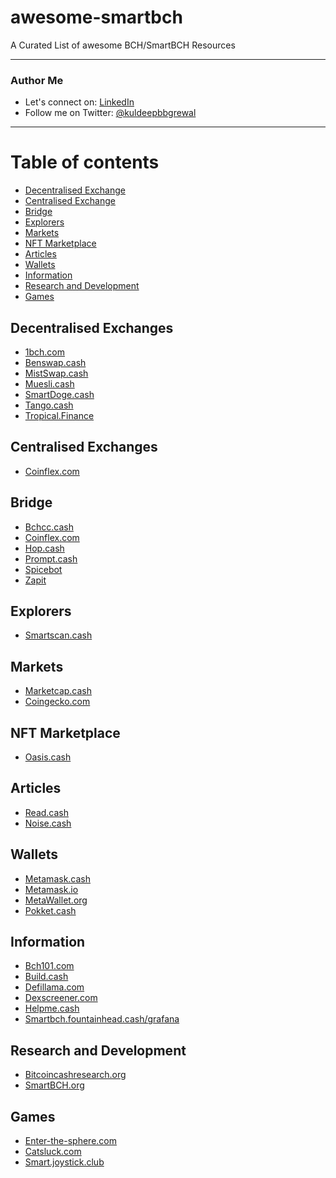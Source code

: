 # awesome-smartbch
A Curated List of awesome BCH/SmartBCH Resources


---
### Author Me

* Let's connect on: [LinkedIn](https://www.linkedin.com/in/kuldeepsinghgrewal/)
* Follow me on Twitter: [@kuldeepbbgrewal](https://twitter.com/kuldeepbbgrewal)
---


Table of contents
=================

* [Decentralised Exchange](#decentralised-exchanges)
* [Centralised Exchange](#centralised-exchanges)
* [Bridge](#bridge)
* [Explorers](#explorers)
* [Markets](#markets)
* [NFT Marketplace](#nft-marketplace)
* [Articles](#articles)
* [Wallets](#wallets)
* [Information](#information)
* [Research and Development](#research-and-development)
* [Games](#games)

## **Decentralised Exchanges**

- [1bch.com](1bch.com)
- [Benswap.cash](Benswap.cash)
- [MistSwap.cash](MistSwap.cash)
- [Muesli.cash](Muesli.cash)
- [SmartDoge.cash](SmartDoge.cash)
- [Tango.cash](Tango.cash)
- [Tropical.Finance](Tropical.Finance)

## **Centralised Exchanges**

- [Coinflex.com](coinflex.com)

## **Bridge**

- [Bchcc.cash](bchcc.cash)
- [Coinflex.com](coinflex.com)
- [Hop.cash](hop.cash)
- [Prompt.cash](prompt.cash/bridge)
- [Spicebot](spicebot)
- [Zapit](mint.zapit.io)

## **Explorers**

- [Smartscan.cash](SmartScan.cash)

## **Markets**

- [Marketcap.cash](marketcap.cash)
- [Coingecko.com](CoinGecko.com)

## **NFT Marketplace**

- [Oasis.cash](oasis.cash)

## **Articles**

- [Read.cash](read.cash)
- [Noise.cash](noise.cash)

## **Wallets**

- [Metamask.cash](Metamask.cash)
- [Metamask.io](Metamask.io)
- [MetaWallet.org](MathWallet.org)
- [Pokket.cash](pokket.cash)

## **Information**

- [Bch101.com](bch101.com)
- [Build.cash](build.cash)
- [Defillama.com](defillama.com)
- [Dexscreener.com](dexscreener.com)
- [Helpme.cash](helpme.cash)
- [Smartbch.fountainhead.cash/grafana](smartbch.fountainhead.cash/grafana)

## **Research and Development**

- [Bitcoincashresearch.org](https://bitcoincashresearch.org)
- [SmartBCH.org](SmartBCH.org)

## **Games**

- [Enter-the-sphere.com](enter-the-sphere.com)
- [Catsluck.com](catsluck.com)
- [Smart.joystick.club](smart.joystick.club)
